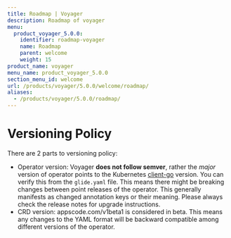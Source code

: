 ```yaml
---
title: Roadmap | Voyager
description: Roadmap of voyager
menu:
  product_voyager_5.0.0:
    identifier: roadmap-voyager
    name: Roadmap
    parent: welcome
    weight: 15
product_name: voyager
menu_name: product_voyager_5.0.0
section_menu_id: welcome
url: /products/voyager/5.0.0/welcome/roadmap/
aliases:
  - /products/voyager/5.0.0/roadmap/
---
```


# Versioning Policy

There are 2 parts to versioning policy:

 - Operator version: Voyager __does not follow semver__, rather the _major_ version of operator points to the
Kubernetes [client-go](https://github.com/kubernetes/client-go#branches-and-tags) version. You can verify this
from the `glide.yaml` file. This means there might be breaking changes between point releases of the operator.
This generally manifests as changed annotation keys or their meaning.
Please always check the release notes for upgrade instructions.
 - CRD version: appscode.com/v1beta1 is considered in beta. This means any changes to the YAML format will be backward
compatible among different versions of the operator.
